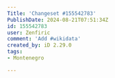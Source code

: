 ```yaml
---
Title: 'Changeset #155542783'
PublishDate: 2024-08-21T07:51:34Z
id: 155542783
user: Zenfiric
comment: 'Add #wikidata'
created_by: iD 2.29.0
tags:
- Montenegro

---
```

